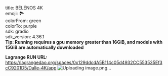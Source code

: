 title: BÉLÉNOS 4K  
emoji: 🏞️   
colorFrom: green  
colorTo: purple  
sdk: gradio  
sdk_version: 4.36.1  
**Tip: Running requires a gpu memory greater than 16GiB, and models with 15GiB are automatically downloaded**

**Lagrange RUN URL:**
https://lagrangedao.org/spaces/0x129ddcdA5B114c05d4932CC553535Ef3cC9201D5/Dalle-4K/app
![Uploading image.png…]()
